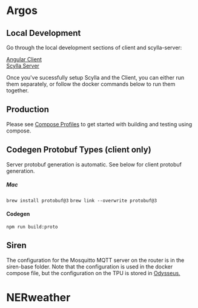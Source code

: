 # Argos

## Local Development

Go through the local development sections of client and scylla-server:

[Angular Client](./angular-client/README.md)\
[Scylla Server](./scylla-server/README.md)

Once you've sucessfully setup Scylla and the Client, you can either run them separately, or follow the docker commands below to run them together.

## Production

Please see [Compose Profiles](./compose/README.md) to get started with building and testing using compose.

## Codegen Protobuf Types (client only)

Server protobuf generation is automatic. See below for client protobuf generation.

##### Mac

`brew install protobuf@3`
`brew link --overwrite protobuf@3`

#### Codegen

`npm run build:proto`

## Siren

The configuration for the Mosquitto MQTT server on the router is in the siren-base folder.
Note that the configuration is used in the docker compose file, but the configuration on the TPU is stored in [Odysseus.](https://github.com/Northeastern-Electric-Racing/Odysseus/tree/cb12fb3240d5fd58adfeae26262e158ad6dd889b/odysseus_tree/overlays/rootfs_overlay_tpu/etc/mosquitto)
# NERweather

